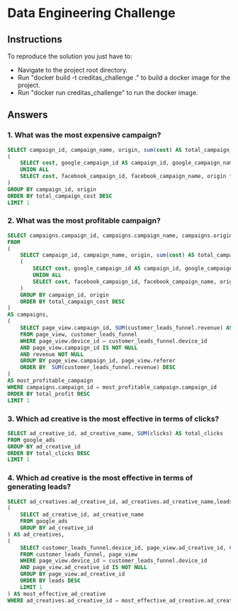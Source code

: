 # Data Engineering Challenge

## Instructions

To reproduce the solution you just have to:
 - Navigate to the project root directory.
 - Run "docker build -t creditas_challenge ." to build a docker image for the project.
 - Run "docker run creditas_challenge" to run the docker image.

## Answers

### 1. What was the most expensive campaign?
```sql
SELECT campaign_id, campaign_name, origin, sum(cost) AS total_campaign_cost  FROM 
(
    SELECT cost, google_campaign_id AS campaign_id, google_campaign_name AS campaign_name, origin from google_ads 
    UNION ALL 
    SELECT cost, facebook_campaign_id, facebook_campaign_name, origin from facebook_ads
) 
GROUP BY campaign_id, origin
ORDER BY total_campaign_cost DESC
LIMIT 1
```

### 2. What was the most profitable campaign?
```sql
SELECT campaigns.campaign_id, campaigns.campaign_name, campaigns.origin, total_revenue, total_campaign_cost, total_revenue - total_campaign_cost AS total_profit
FROM 
(
    SELECT campaign_id, campaign_name, origin, sum(cost) AS total_campaign_cost  FROM 
    (
        SELECT cost, google_campaign_id AS campaign_id, google_campaign_name AS campaign_name, origin from google_ads 
        UNION ALL 
        SELECT cost, facebook_campaign_id, facebook_campaign_name, origin from facebook_ads
    ) 
    GROUP BY campaign_id, origin
    ORDER BY total_campaign_cost DESC
) 
AS campaigns, 
(
    SELECT page_view.campaign_id, SUM(customer_leads_funnel.revenue) AS total_revenue
    FROM page_view, customer_leads_funnel
    WHERE page_view.device_id = customer_leads_funnel.device_id 
    AND page_view.campaign_id IS NOT NULL 
    AND revenue NOT NULL
    GROUP BY page_view.campaign_id, page_view.referer
    ORDER BY  SUM(customer_leads_funnel.revenue) DESC
) 
AS most_profitable_campaign
WHERE campaigns.campaign_id = most_profitable_campaign.campaign_id
ORDER BY total_profit DESC
LIMIT 1
```

### 3. Which ad creative is the most effective in terms of clicks?
```sql
SELECT ad_creative_id, ad_creative_name, SUM(clicks) AS total_clicks
FROM google_ads
GROUP BY ad_creative_id
ORDER BY total_clicks DESC    
LIMIT 1
```

### 4. Which ad creative is the most effective in terms of generating leads?
```sql
SELECT ad_creatives.ad_creative_id, ad_creatives.ad_creative_name,leads  FROM 
(
    SELECT ad_creative_id, ad_creative_name
    FROM google_ads
    GROUP BY ad_creative_id
) AS ad_creatives,
(
    SELECT customer_leads_funnel.device_id, page_view.ad_creative_id, COUNT(customer_leads_funnel.device_id) AS leads
    FROM customer_leads_funnel, page_view
    WHERE page_view.device_id = customer_leads_funnel.device_id
    AND page_view.ad_creative_id IS NOT NULL
    GROUP BY page_view.ad_creative_id
    ORDER BY leads DESC
    LIMIT 1
) AS most_effective_ad_creative
WHERE ad_creatives.ad_creative_id = most_effective_ad_creative.ad_creative_id

```

